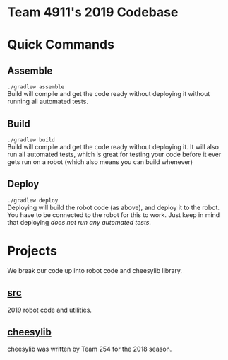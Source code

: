 Team 4911's 2019 Codebase
===

# Quick Commands
## Assemble
`./gradlew assemble`  
Build will compile and get the code ready without deploying it without running all automated tests.

## Build
`./gradlew build`  
Build will compile and get the code ready without deploying it. It will also run all automated tests, which is great for testing your code before it ever gets run on a robot (which also means you can build whenever)

## Deploy
`./gradlew deploy`  
Deploying will build the robot code (as above), and deploy it to the robot. You have to be connected to the robot for this to work. Just keep in mind that deploying _does not run any automated tests_.

# Projects
We break our code up into robot code and cheesylib library. 

## [src](src)
2019 robot code and utilities.

## [cheesylib](cheesylib)
cheesylib was written by Team 254 for the 2018 season.
